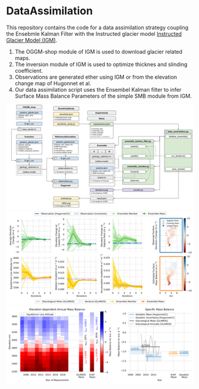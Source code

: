 # DataAssimilation

This repository contains the code for a data assimilation strategy coupling the Ensebmle Kalman Filter with the Instructed glacier model [Instructed Glacier Model (IGM)]([URL](https://github.com/jouvetg/igm)).
1. The OGGM-shop module of IGM is used to download glacier related maps. 
2. The inversion module of IGM is used to optimize thicknes and slinding coefficient. 
3. Observations are generated ether using IGM or from the elevation change map of Hugonnet et al.
4. Our data assimilation script uses the Ensembel Kalman filter to infer Surface Mass Balance Parameters of the simple SMB module from IGM.

![Pipeline Architecture](Figures/Pipeline_architecture.svg)
![Pipeline Architecture](Figures/iterations_seed_111_6.svg)
![Pipeline Architecture](Figures/mass_loss.svg)
